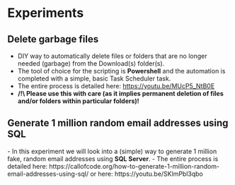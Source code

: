 # Experiments

<h2>Delete garbage files</h2>

- DIY way to automatically delete files or folders that are no longer needed (garbage) from the Download(s) folder(s).
- The tool of choice for the scripting is <b>Powershell</b> and the automation is completed with a simple, basic Task Scheduler task.
- The entire process is detailed here: https://youtu.be/MUcP5_NtB0E
- <b>/!\ Please use this with care (as it implies permanent deletion of files and/or folders within particular folders)!</b>

<h2>Generate 1 million random email addresses using SQL</h2>
- In this experiment we will look into a (simple) way to generate 1 million fake, random email addresses using <b>SQL Server</b>.
- The entire process is detailed here: https://callofcode.org/how-to-generate-1-million-random-email-addresses-using-sql/ or here: https://youtu.be/SKlmPbl3qbo
